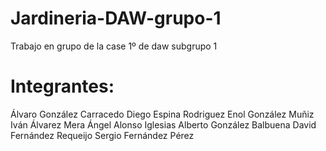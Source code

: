 # Jardineria-DAW-grupo-1

Trabajo en grupo de la case 1º de daw subgrupo 1

# Integrantes:
Álvaro González Carracedo
Diego Espina Rodriguez
Enol González Muñiz
Iván Álvarez Mera
Ángel Alonso Iglesias
Alberto González Balbuena
David Fernández Requeijo
Sergio Fernández Pérez
